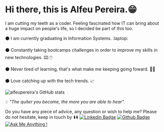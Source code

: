 # Hi there, this is Alfeu Pereira.:grin:
  I am cutting my teeth as a coder. Feeling fascinated how IT can bring about a huge impact on people's life, so I decided be part of this too.


:black_circle: I am currently graduating in Information Systems. :laptop:

:black_circle: Constantly taking bootcamps challenges in order to improve my skills in new technologies. :keyboard: :computer_mouse:

:black_circle: Never tired of learning, that's what make me keeping going foward. :man_student:

:black_circle: Love catching up with the tech trends. :chart_with_upwards_trend:
  
  
  ![alfeupereira's GitHub stats](https://github-readme-stats.vercel.app/api?username=alfeups&show_icons=true&theme=tokyonight)


:bulb: *"The quiter you become, the more you are able to hear".*


Do you have any piece of advice, any question or wish to help me? Please do not hesitate, keep in touch by :arrow_down::arrow_down:
[![Linkedin Badge](https://img.shields.io/badge/-LinkedIn-blue?style=flat-square&logo=Linkedin&logoColor=white&link=https://www.linkedin.com/in/alfeups//)](https://www.linkedin.com/in/alfeups/)
[![Github Badge](https://img.shields.io/badge/-Github-000?style=flat-square&logo=Github&logoColor=white&link=https://github.com/alfeups)](https://github.com/alfeups)
[![Ask Me Anything !](https://img.shields.io/badge/Ask%20me-anything-1abc9c.svg)](https://github.com/alfeupereira/alfeups)
